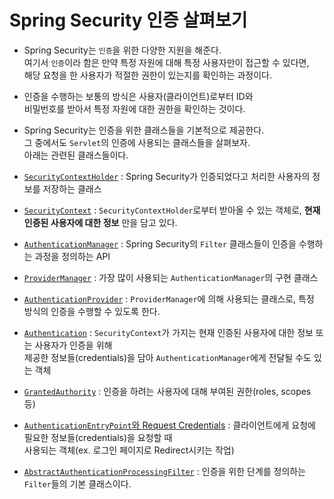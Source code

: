 <h1>Spring Security 인증 살펴보기</h1>

- Spring Security는 `인증`을 위한 다양한 지원을 해준다.  
  여기서 `인증`이라 함은 만약 특정 자원에 대해 특정 사용자만이 접근할 수 있다면,  
  해당 요청을 한 사용자가 적절한 권한이 있는지를 확인하는 과정이다.

- 인증을 수행하는 보통의 방식은 사용자(클라이언트)로부터 ID와  
  비밀번호를 받아서 특정 자원에 대한 권한을 확인하는 것이다.

- Spring Security는 인증을 위한 클래스들을 기본적으로 제공한다.  
  그 중에서도 `Servlet`의 인증에 사용되는 클래스들을 살펴보자.  
  아래는 관련된 클래스들이다.

- <a href="https://github.com/sangwoo-98/Study/blob/master/Spring%20Security/3-1.SecurityContextHolder.md">`SecurityContextHolder`</a> : Spring Security가 인증되었다고 처리한 사용자의 정보를 저장하는 클래스
- <a href="https://github.com/sangwoo-98/Study/blob/master/Spring%20Security/3-2%20More%20classes%20for%20authentication.md#SecurityContext">`SecurityContext`</a> : `SecurityContextHolder`로부터 받아올 수 있는 객체로, **현재 인증된 사용자에 대한 정보** 만을 담고 있다.
- <a href="">`AuthenticationManager`</a> : Spring Security의 `Filter` 클래스들이 인증을 수행하는 과정을 정의하는 API
- <a href="">`ProviderManager`</a> : 가장 많이 사용되는 `AuthenticationManager`의 구현 클래스
- <a href="">`AuthenticationProvider`</a> : `ProviderManager`에 의해 사용되는 클래스로, 특정 방식의 인증을 수행할 수 있도록 한다.
- <a href="https://github.com/sangwoo-98/Study/blob/master/Spring%20Security/3-2%20More%20classes%20for%20authentication.md#Authentication">`Authentication`</a> : `SecurityContext`가 가지는 현재 인증된 사용자에 대한 정보 또는 사용자가 인증을 위해  
  제공한 정보들(credentials)을 담아 `AuthenticationManager`에게 전달될 수도 있는 객체
- <a href="">`GrantedAuthority`</a> : 인증을 하려는 사용자에 대해 부여된 권한(roles, scopes 등)
- <a href="">`AuthenticationEntryPoint`와 Request Credentials</a> : 클라이언트에게 요청에 필요한 정보들(credentials)을 요청할 때  
  사용되는 객체(ex. 로그인 페이지로 Redirect시키는 작업)
- <a href="">`AbstractAuthenticationProcessingFilter`</a> : 인증을 위한 단계를 정의하는 `Filter`들의 기본 클래스이다.
